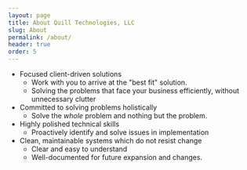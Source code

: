 ```yaml
---
layout: page
title: About Quill Technologies, LLC
slug: About
permalink: /about/
header: true
order: 5
---
```


* Focused client-driven solutions
    * Work with you to arrive at the "best fit" solution.
    * Solving the problems that face your business efficiently, without unnecessary clutter
* Committed to solving problems holistically
    * Solve the _whole_ problem and nothing but the problem.
* Highly polished technical skills
    * Proactively identify and solve issues in implementation
* Clean, maintainable systems which do not resist change
    * Clear and easy to understand
    * Well-documented for future expansion and changes.
